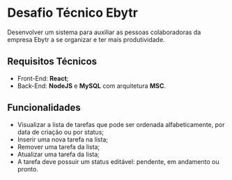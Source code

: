 # Desafio Técnico Ebytr

Desenvolver um sistema para auxiliar as pessoas colaboradoras da empresa Ebytr a se organizar e ter mais produtividade.

## Requisitos Técnicos

- Front-End: **React**;
- Back-End: **NodeJS** e **MySQL** com arquitetura **MSC**.

## Funcionalidades

- Visualizar a lista de tarefas que pode ser ordenada alfabeticamente, por data de criação ou por status;
- Inserir uma nova tarefa na lista;
- Remover uma tarefa da lista;
- Atualizar uma tarefa da lista;
- A tarefa deve possuir um status editável: pendente, em andamento ou pronto.
